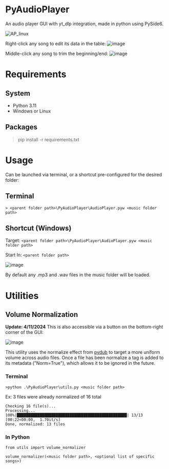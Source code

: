 # PyAudioPlayer
An audio player GUI with yt_dlp integration, made in python using PySide6.

![AP_linux](https://github.com/nhansendev/PyAudioPlayer/assets/9289200/c632a38c-6c31-41a6-9f70-f541480fdd0c)

Right-click any song to edit its data in the table:
![image](https://github.com/nhansendev/PyAudioPlayer/assets/9289200/f26582c6-08f6-45b3-8581-93e626831d06)

Middle-click any song to trim the beginning/end:
![image](https://github.com/nhansendev/PyAudioPlayer/assets/9289200/e1b843cc-74f5-4d1c-830b-3242a06981f1)

# Requirements
## System
- Python 3.11
- Windows or Linux
## Packages 
>pip install -r requirements.txt

# Usage
Can be launched via terminal, or a shortcut pre-configured for the desired folder:

## Terminal
`> <parent folder path>\PyAudioPlayer\AudioPlayer.pyw <music folder path>`

## Shortcut (Windows)
Target: `<parent folder path>\PyAudioPlayer\AudioPlayer.pyw <music folder path>`

Start In: `<parent folder path>`

![image](https://github.com/nhansendev/PyAudioPlayer/assets/9289200/e8d3331d-5106-400b-b55b-207ef20fd7f0)

By default any .mp3 and .wav files in the music folder will be loaded.

<!-- TODO: update replaces this with a GUI button/window... maybe keep both -->
# Utilities
## Volume Normalization
**Update: 4/11/2024**
This is also accessible via a button on the bottom-right corner of the GUI:

![image](https://github.com/nhansendev/PyAudioPlayer/assets/9289200/0af1b9a0-6a59-44e7-8442-d878e9bedf64)

This utility uses the normalize effect from [pydub](https://github.com/jiaaro/pydub/blob/master/API.markdown) to target a more uniform volume across audio files.
Once a file has been normalize a tag is added to its metadata ("Norm=True"), which allows it to be ignored in the future.

### Terminal
`>python .\PyAudioPlayer\utils.py <music folder path>`

Ex: 3 files were already normalized of 16 total

    Checking 16 file(s)...
    Processing...
    100%|████████████████████████████████████████████████| 13/13 [00:22<00:00,  1.70it/s]
    Done, normalized: 13 files

### In Python
    from utils import volume_normalizer
  
    volume_normalizer(<music folder path>, <optional list of specific songs>)
